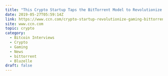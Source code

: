 ```yaml
---
title: "This Crypto Startup Taps the BitTorrent Model to Revolutionize Gaming"
date: 2019-05-27T05:59:14Z
link: https://www.ccn.com/crypto-startup-revolutionize-gaming-bittorrent-model?utm_medium=RSS&utm_source=hune
site: www.ccn.com
topic: crypto
category:
  - Bitcoin Interviews
  - Crypto
  - Gaming
  - News
  - bittorrent
  - Bluzelle
draft: false
---
```

